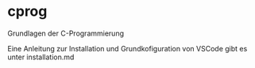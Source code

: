 # cprog
Grundlagen der C-Programmierung

Eine Anleitung zur Installation und Grundkofiguration von VSCode gibt es unter installation.md
